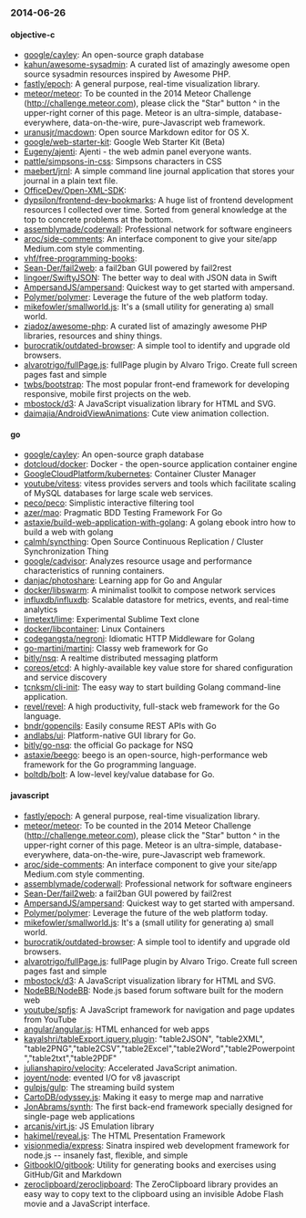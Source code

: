 ### 2014-06-26

#### objective-c
* [google/cayley](https://github.com/google/cayley): An open-source graph database
* [kahun/awesome-sysadmin](https://github.com/kahun/awesome-sysadmin): A curated list of amazingly awesome open source sysadmin resources inspired by Awesome PHP.
* [fastly/epoch](https://github.com/fastly/epoch): A general purpose, real-time visualization library.
* [meteor/meteor](https://github.com/meteor/meteor): To be counted in the 2014 Meteor Challenge (http://challenge.meteor.com), please click the "Star" button ^ in the upper-right corner of this page. Meteor is an ultra-simple, database-everywhere, data-on-the-wire, pure-Javascript web framework.
* [uranusjr/macdown](https://github.com/uranusjr/macdown): Open source Markdown editor for OS X.
* [google/web-starter-kit](https://github.com/google/web-starter-kit): Google Web Starter Kit (Beta)
* [Eugeny/ajenti](https://github.com/Eugeny/ajenti): Ajenti - the web admin panel everyone wants.
* [pattle/simpsons-in-css](https://github.com/pattle/simpsons-in-css): Simpsons characters in CSS
* [maebert/jrnl](https://github.com/maebert/jrnl): A simple command line journal application that stores your journal in a plain text file.
* [OfficeDev/Open-XML-SDK](https://github.com/OfficeDev/Open-XML-SDK): 
* [dypsilon/frontend-dev-bookmarks](https://github.com/dypsilon/frontend-dev-bookmarks): A huge list of frontend development resources I collected over time. Sorted from general knowledge at the top to concrete problems at the bottom.
* [assemblymade/coderwall](https://github.com/assemblymade/coderwall): Professional network for software engineers
* [aroc/side-comments](https://github.com/aroc/side-comments): An interface component to give your site/app Medium.com style commenting.
* [vhf/free-programming-books](https://github.com/vhf/free-programming-books): 
* [Sean-Der/fail2web](https://github.com/Sean-Der/fail2web): a fail2ban GUI powered by fail2rest
* [lingoer/SwiftyJSON](https://github.com/lingoer/SwiftyJSON): The better way to deal with JSON data in Swift
* [AmpersandJS/ampersand](https://github.com/AmpersandJS/ampersand): Quickest way to get started with ampersand.
* [Polymer/polymer](https://github.com/Polymer/polymer): Leverage the future of the web platform today.
* [mikefowler/smallworld.js](https://github.com/mikefowler/smallworld.js): It's a (small utility for generating a) small world.
* [ziadoz/awesome-php](https://github.com/ziadoz/awesome-php): A curated list of amazingly awesome PHP libraries, resources and shiny things.
* [burocratik/outdated-browser](https://github.com/burocratik/outdated-browser): A simple tool to identify and upgrade old browsers.
* [alvarotrigo/fullPage.js](https://github.com/alvarotrigo/fullPage.js): fullPage plugin by Alvaro Trigo. Create full screen pages fast and simple
* [twbs/bootstrap](https://github.com/twbs/bootstrap): The most popular front-end framework for developing responsive, mobile first projects on the web.
* [mbostock/d3](https://github.com/mbostock/d3): A JavaScript visualization library for HTML and SVG.
* [daimajia/AndroidViewAnimations](https://github.com/daimajia/AndroidViewAnimations): Cute view animation collection.

#### go
* [google/cayley](https://github.com/google/cayley): An open-source graph database
* [dotcloud/docker](https://github.com/dotcloud/docker): Docker - the open-source application container engine
* [GoogleCloudPlatform/kubernetes](https://github.com/GoogleCloudPlatform/kubernetes): Container Cluster Manager
* [youtube/vitess](https://github.com/youtube/vitess): vitess provides servers and tools which facilitate scaling of MySQL databases for large scale web services.
* [peco/peco](https://github.com/peco/peco): Simplistic interactive filtering tool
* [azer/mao](https://github.com/azer/mao): Pragmatic BDD Testing Framework For Go
* [astaxie/build-web-application-with-golang](https://github.com/astaxie/build-web-application-with-golang): A golang ebook intro how to build a web with golang
* [calmh/syncthing](https://github.com/calmh/syncthing): Open Source Continuous Replication / Cluster Synchronization Thing
* [google/cadvisor](https://github.com/google/cadvisor): Analyzes resource usage and performance characteristics of running containers.
* [danjac/photoshare](https://github.com/danjac/photoshare): Learning app for Go and Angular
* [docker/libswarm](https://github.com/docker/libswarm): A minimalist toolkit to compose network services
* [influxdb/influxdb](https://github.com/influxdb/influxdb): Scalable datastore for metrics, events, and real-time analytics
* [limetext/lime](https://github.com/limetext/lime): Experimental Sublime Text clone
* [docker/libcontainer](https://github.com/docker/libcontainer): Linux Containers
* [codegangsta/negroni](https://github.com/codegangsta/negroni): Idiomatic HTTP Middleware for Golang
* [go-martini/martini](https://github.com/go-martini/martini): Classy web framework for Go
* [bitly/nsq](https://github.com/bitly/nsq): A realtime distributed messaging platform
* [coreos/etcd](https://github.com/coreos/etcd): A highly-available key value store for shared configuration and service discovery
* [tcnksm/cli-init](https://github.com/tcnksm/cli-init): The easy way to start building Golang command-line application.
* [revel/revel](https://github.com/revel/revel): A high productivity, full-stack web framework for the Go language.
* [bndr/gopencils](https://github.com/bndr/gopencils): Easily consume REST APIs with Go
* [andlabs/ui](https://github.com/andlabs/ui): Platform-native GUI library for Go.
* [bitly/go-nsq](https://github.com/bitly/go-nsq): the official Go package for NSQ
* [astaxie/beego](https://github.com/astaxie/beego): beego is an open-source, high-performance web framework for the Go programming language.
* [boltdb/bolt](https://github.com/boltdb/bolt): A low-level key/value database for Go.

#### javascript
* [fastly/epoch](https://github.com/fastly/epoch): A general purpose, real-time visualization library.
* [meteor/meteor](https://github.com/meteor/meteor): To be counted in the 2014 Meteor Challenge (http://challenge.meteor.com), please click the "Star" button ^ in the upper-right corner of this page. Meteor is an ultra-simple, database-everywhere, data-on-the-wire, pure-Javascript web framework.
* [aroc/side-comments](https://github.com/aroc/side-comments): An interface component to give your site/app Medium.com style commenting.
* [assemblymade/coderwall](https://github.com/assemblymade/coderwall): Professional network for software engineers
* [Sean-Der/fail2web](https://github.com/Sean-Der/fail2web): a fail2ban GUI powered by fail2rest
* [AmpersandJS/ampersand](https://github.com/AmpersandJS/ampersand): Quickest way to get started with ampersand.
* [Polymer/polymer](https://github.com/Polymer/polymer): Leverage the future of the web platform today.
* [mikefowler/smallworld.js](https://github.com/mikefowler/smallworld.js): It's a (small utility for generating a) small world.
* [burocratik/outdated-browser](https://github.com/burocratik/outdated-browser): A simple tool to identify and upgrade old browsers.
* [alvarotrigo/fullPage.js](https://github.com/alvarotrigo/fullPage.js): fullPage plugin by Alvaro Trigo. Create full screen pages fast and simple
* [mbostock/d3](https://github.com/mbostock/d3): A JavaScript visualization library for HTML and SVG.
* [NodeBB/NodeBB](https://github.com/NodeBB/NodeBB): Node.js based forum software built for the modern web
* [youtube/spfjs](https://github.com/youtube/spfjs): A JavaScript framework for navigation and page updates from YouTube
* [angular/angular.js](https://github.com/angular/angular.js): HTML enhanced for web apps
* [kayalshri/tableExport.jquery.plugin](https://github.com/kayalshri/tableExport.jquery.plugin): "table2JSON", "table2XML", "table2PNG","table2CSV","table2Excel","table2Word","table2Powerpoint","table2txt","table2PDF"
* [julianshapiro/velocity](https://github.com/julianshapiro/velocity): Accelerated JavaScript animation.
* [joyent/node](https://github.com/joyent/node): evented I/O for v8 javascript
* [gulpjs/gulp](https://github.com/gulpjs/gulp): The streaming build system
* [CartoDB/odyssey.js](https://github.com/CartoDB/odyssey.js): Making it easy to merge map and narrative
* [JonAbrams/synth](https://github.com/JonAbrams/synth): The first back-end framework specially designed for single-page web applications
* [arcanis/virt.js](https://github.com/arcanis/virt.js): JS Emulation library
* [hakimel/reveal.js](https://github.com/hakimel/reveal.js): The HTML Presentation Framework
* [visionmedia/express](https://github.com/visionmedia/express): Sinatra inspired web development framework for node.js -- insanely fast, flexible, and simple
* [GitbookIO/gitbook](https://github.com/GitbookIO/gitbook): Utility for generating books and exercises using GitHub/Git and Markdown
* [zeroclipboard/zeroclipboard](https://github.com/zeroclipboard/zeroclipboard): The ZeroClipboard library provides an easy way to copy text to the clipboard using an invisible Adobe Flash movie and a JavaScript interface.
